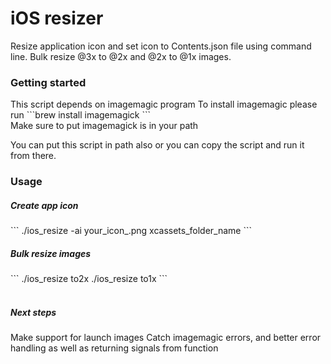 # iOS resizer
Resize application icon and set icon to Contents.json file using command line. 
Bulk resize @3x to @2x and @2x to @1x images.

<h3>Getting started</h3>
This script depends on imagemagic program
To install imagemagic please run ```brew install imagemagick ``` <br>
Make sure to put imagemagick is in your path

You can put this script in path also or you can copy the script and run it from there.

<h3>Usage</h3>

<h5>Create app icon</h5>
```
./ios_resize -ai your_icon_.png xcassets_folder_name
```

<h5>Bulk resize images</h5>
```
./ios_resize to2x
./ios_resize to1x
```

<br>
<br>
<h5>Next steps</h5>
Make support for launch images
Catch imagemagic errors, and better error handling as well as returning signals from function
